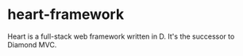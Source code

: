 # heart-framework
Heart is a full-stack web framework written in D. It's the successor to Diamond MVC.
